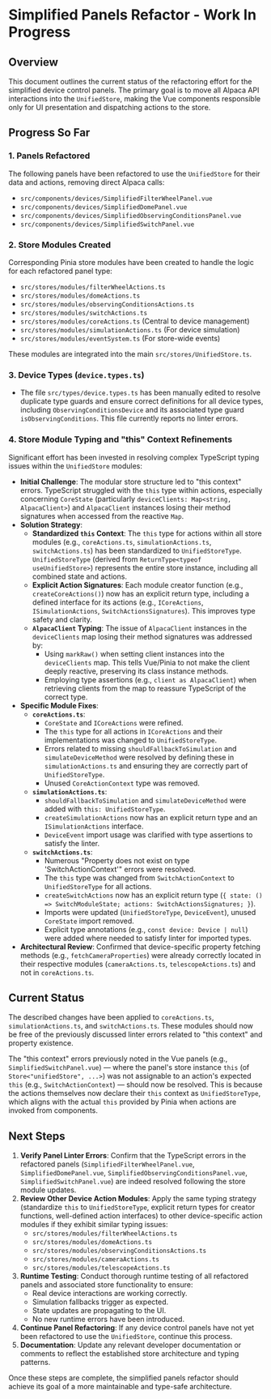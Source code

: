 # Simplified Panels Refactor - Work In Progress

## Overview

This document outlines the current status of the refactoring effort for the simplified device control panels. The primary goal is to move all Alpaca API interactions into the `UnifiedStore`, making the Vue components responsible only for UI presentation and dispatching actions to the store.

## Progress So Far

### 1. Panels Refactored

The following panels have been refactored to use the `UnifiedStore` for their data and actions, removing direct Alpaca calls:

- `src/components/devices/SimplifiedFilterWheelPanel.vue`
- `src/components/devices/SimplifiedDomePanel.vue`
- `src/components/devices/SimplifiedObservingConditionsPanel.vue`
- `src/components/devices/SimplifiedSwitchPanel.vue`

### 2. Store Modules Created

Corresponding Pinia store modules have been created to handle the logic for each refactored panel type:

- `src/stores/modules/filterWheelActions.ts`
- `src/stores/modules/domeActions.ts`
- `src/stores/modules/observingConditionsActions.ts`
- `src/stores/modules/switchActions.ts`
- `src/stores/modules/coreActions.ts` (Central to device management)
- `src/stores/modules/simulationActions.ts` (For device simulation)
- `src/stores/modules/eventSystem.ts` (For store-wide events)

These modules are integrated into the main `src/stores/UnifiedStore.ts`.

### 3. Device Types (`device.types.ts`)

- The file `src/types/device.types.ts` has been manually edited to resolve duplicate type guards and ensure correct definitions for all device types, including `ObservingConditionsDevice` and its associated type guard `isObservingConditions`. This file currently reports no linter errors.

### 4. Store Module Typing and "this" Context Refinements

Significant effort has been invested in resolving complex TypeScript typing issues within the `UnifiedStore` modules:

- **Initial Challenge**: The modular store structure led to "this context" errors. TypeScript struggled with the `this` type within actions, especially concerning `CoreState` (particularly `deviceClients: Map<string, AlpacaClient>`) and `AlpacaClient` instances losing their method signatures when accessed from the reactive `Map`.
- **Solution Strategy**:
  - **Standardized `this` Context**: The `this` type for actions within all store modules (e.g., `coreActions.ts`, `simulationActions.ts`, `switchActions.ts`) has been standardized to `UnifiedStoreType`. `UnifiedStoreType` (derived from `ReturnType<typeof useUnifiedStore>`) represents the entire store instance, including all combined state and actions.
  - **Explicit Action Signatures**: Each module creator function (e.g., `createCoreActions()`) now has an explicit return type, including a defined interface for its actions (e.g., `ICoreActions`, `ISimulationActions`, `SwitchActionsSignatures`). This improves type safety and clarity.
  - **`AlpacaClient` Typing**: The issue of `AlpacaClient` instances in the `deviceClients` map losing their method signatures was addressed by:
    - Using `markRaw()` when setting client instances into the `deviceClients` map. This tells Vue/Pinia to not make the client deeply reactive, preserving its class instance methods.
    - Employing type assertions (e.g., `client as AlpacaClient`) when retrieving clients from the map to reassure TypeScript of the correct type.
- **Specific Module Fixes**:
  - **`coreActions.ts`**:
    - `CoreState` and `ICoreActions` were refined.
    - The `this` type for all actions in `ICoreActions` and their implementations was changed to `UnifiedStoreType`.
    - Errors related to missing `shouldFallbackToSimulation` and `simulateDeviceMethod` were resolved by defining these in `simulationActions.ts` and ensuring they are correctly part of `UnifiedStoreType`.
    - Unused `CoreActionContext` type was removed.
  - **`simulationActions.ts`**:
    - `shouldFallbackToSimulation` and `simulateDeviceMethod` were added with `this: UnifiedStoreType`.
    - `createSimulationActions` now has an explicit return type and an `ISimulationActions` interface.
    - `DeviceEvent` import usage was clarified with type assertions to satisfy the linter.
  - **`switchActions.ts`**:
    - Numerous "Property does not exist on type 'SwitchActionContext'" errors were resolved.
    - The `this` type was changed from `SwitchActionContext` to `UnifiedStoreType` for all actions.
    - `createSwitchActions` now has an explicit return type (`{ state: () => SwitchModuleState; actions: SwitchActionsSignatures; }`).
    - Imports were updated (`UnifiedStoreType`, `DeviceEvent`), unused `CoreState` import removed.
    - Explicit type annotations (e.g., `const device: Device | null`) were added where needed to satisfy linter for imported types.
- **Architectural Review**: Confirmed that device-specific property fetching methods (e.g., `fetchCameraProperties`) were already correctly located in their respective modules (`cameraActions.ts`, `telescopeActions.ts`) and not in `coreActions.ts`.

## Current Status

The described changes have been applied to `coreActions.ts`, `simulationActions.ts`, and `switchActions.ts`. These modules should now be free of the previously discussed linter errors related to "this context" and property existence.

The "this context" errors previously noted in the Vue panels (e.g., `SimplifiedSwitchPanel.vue`) — where the panel's store instance `this` (of `Store<"unifiedStore", ...>`) was not assignable to an action's expected `this` (e.g., `SwitchActionContext`) — should now be resolved. This is because the actions themselves now declare their `this` context as `UnifiedStoreType`, which aligns with the actual `this` provided by Pinia when actions are invoked from components.

## Next Steps

1.  **Verify Panel Linter Errors**: Confirm that the TypeScript errors in the refactored panels (`SimplifiedFilterWheelPanel.vue`, `SimplifiedDomePanel.vue`, `SimplifiedObservingConditionsPanel.vue`, `SimplifiedSwitchPanel.vue`) are indeed resolved following the store module updates.
2.  **Review Other Device Action Modules**: Apply the same typing strategy (standardize `this` to `UnifiedStoreType`, explicit return types for creator functions, well-defined action interfaces) to other device-specific action modules if they exhibit similar typing issues:
    - `src/stores/modules/filterWheelActions.ts`
    - `src/stores/modules/domeActions.ts`
    - `src/stores/modules/observingConditionsActions.ts`
    - `src/stores/modules/cameraActions.ts`
    - `src/stores/modules/telescopeActions.ts`
3.  **Runtime Testing**: Conduct thorough runtime testing of all refactored panels and associated store functionality to ensure:
    - Real device interactions are working correctly.
    - Simulation fallbacks trigger as expected.
    - State updates are propagating to the UI.
    - No new runtime errors have been introduced.
4.  **Continue Panel Refactoring**: If any device control panels have not yet been refactored to use the `UnifiedStore`, continue this process.
5.  **Documentation**: Update any relevant developer documentation or comments to reflect the established store architecture and typing patterns.

Once these steps are complete, the simplified panels refactor should achieve its goal of a more maintainable and type-safe architecture.
